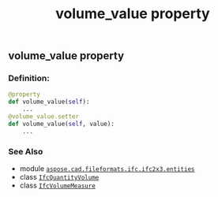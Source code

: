 ﻿---
title: volume_value property
second_title: Aspose.CAD for Python via .NET API References
description: 
type: docs
weight: 90
url: /python-net/aspose.cad.fileformats.ifc.ifc2x3.entities/ifcquantityvolume/volume_value/
is_root: false
---

## volume_value property

### Definition:
```python
@property
def volume_value(self):
    ...
@volume_value.setter
def volume_value(self, value):
    ...
```

### See Also
* module [`aspose.cad.fileformats.ifc.ifc2x3.entities`](../../)
* class [`IfcQuantityVolume`](/cad/python-net/aspose.cad.fileformats.ifc.ifc2x3.entities/ifcquantityvolume)
* class [`IfcVolumeMeasure`](/cad/python-net/aspose.cad.fileformats.ifc.ifc2x3.types/ifcvolumemeasure)
